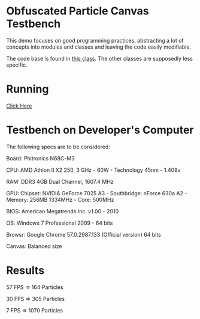 # Obfuscated Particle Canvas Testbench

This demo focuses on good programming practices, abstracting a lot of concepts into modules and classes and leaving the code easily modifiable.

The code base is found in [this class](https://github.com/GuilhermeRossato/ParticleCanvasTestbench/blob/master/Basic/Script/Classes/Application.js). The other classes are supposedly less specific.

# Running

[Click Here](https://rawgit.com/GuilhermeRossato/ParticleCanvasTestbench/master/Basic/index.html)

# Testbench on Developer's Computer

The following specs are to be considered:

Board:	Phitronics N68C-M3

CPU:	AMD Athlon II X2 250, 3 GHz - 60W - Technology 45nm - 1.408v

RAM:	DDR3 4GB Dual Channel, 1607.4 MHz

GPU:	Chipset: NVIDIA GeForce 7025 A3 - Southbridge: nForce 630a A2 - Memory: 256MB 1334MHz - Core: 500MHz

BIOS:	American Megatrends Inc. v1.00 - 2010

OS:		Windows 7 Professional 2009 - 64 bits

Browsr:	Google Chrome 57.0.2987.133 (Official version) 64 bits

Canvas:	Balanced size

# Results

57 FPS => 164 Particles

30 FPS => 305 Particles

7 FPS => 1070 Particles
